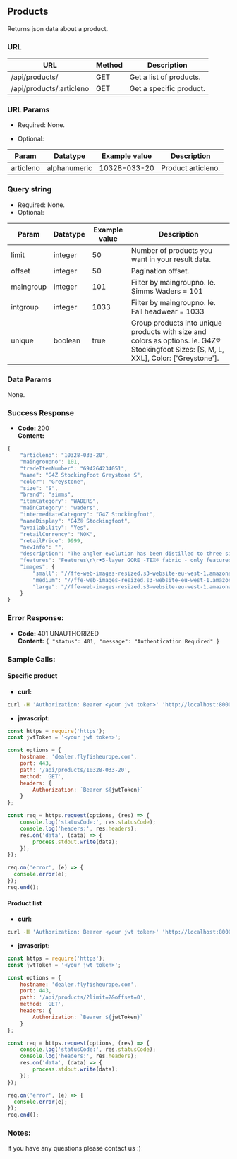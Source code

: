 ## Products

Returns json data about a product.

### URL

| URL                        | Method | Description
|----------------------------|--------|----------------------------
| /api/products/             | GET    | Get a list of products.
| /api/products/:articleno   | GET    | Get a specific product.


### URL Params

- Required:
    None.

- Optional:

| Param     | Datatype     | Example value | Description
|-----------|--------------|---------------|---------------------------------------
| articleno | alphanumeric | 10328-033-20  | Product articleno.


### Query string

- Required:
    None.
- Optional:

| Param     | Datatype     | Example value | Description
|-----------|--------------|---------------|---------------------------------------
| limit     | integer      | 50            | Number of products you want in your result data.
| offset    | integer      | 50            | Pagination offset.
| maingroup | integer      | 101           | Filter by maingroupno. Ie. Simms Waders = 101
| intgroup  | integer      | 1033          | Filter by maingroupno. Ie. Fall headwear = 1033
| unique    | boolean      | true          | Group products into unique products with size and colors as options. Ie. G4Z® Stockingfoot Sizes: [S, M, L, XXL], Color: ['Greystone'].


### Data Params

None.

### Success Response

  * __Code:__ 200   
    __Content:__
```javascript
{
    "articleno": "10328-033-20",
    "maingroupno": 101,
    "tradeItemNumber": "694264234051",
    "name": "G4Z Stockingfoot Greystone S",
    "color": "Greystone",
    "size": "S",
    "brand": "simms",
    "itemCategory": "WADERS",
    "mainCategory": "waders",
    "intermediateCategory": "G4Z Stockingfoot",
    "nameDisplay": "G4Z® Stockingfoot",
    "availability": "Yes",
    "retailCurrency": "NOK",
    "retailPrice": 9999,
    "newInfo": "",
    "description": "The angler evolution has been distilled to three simple steps: Catch a fish. Catch many fish. Catch the fish. Wise words, but limiting. In reality you define your fishing quest. And wherever it leads, G4Z® stockingfoots are built for the pinnacle with 5-layer GORE-TEX® PRO SHELL fabric that bolsters durability and enhances breathability by 25 percent. Powered by the most feature-rich mix on the market, G4Zs include YKK® waterproof center-front zipper for easy access/optimal ventilation, plush handwarmer pockets to toast frozen digits fast, and everything you need for an evolved wader that goes way beyond the basic.",
    "features": "Features\r\r•5-layer GORE -TEX® fabric - only featured in the G4Z & G4 Pro Waders - found in the seat, waist & throughout leg with 25% more breathability\r•Extended YKK® Aquaseal waterproof center-front zipper in the G4Z allows easy access for quick relief & additional ventilation; the center-front zip also allows for easy on/easy off\r•Most feature-rich wader in the Simms line:\r◦Large zippered chest pockets\r◦Comfortable lined hand warmer pockets provide room for heater packs, offer quick/easy hand warm-up & convenient hand placement\r◦Built-in low profile belt loops with high-quality 2” elastic belt featuring Simms Trout buckle\r◦2 Retractor docking stations; G4Z includes 1 Simms Retractor\r◦Included Super-fly Patch\r•Adjustable stretch spacer mesh/elastic suspenders provide the most advanced & comfortable suspender system available\r•Built-in Gravel Guards feature ultra abrasion-resistant material for added durability\r•Updated styling details set this wader apart from all others\r•Read more about Pro Shell \r FABRIC TECH: GORE-TEX® 3-layer Pro Shell Technology in upper/GORE-TEX ® 5-layer Pro Shell Technology in lower - 25% more breathable\rAPPROX. WEIGHT: 51 oz/1446 g\rSIZES: S, M, MS, MK, ML, L(9-11), LS, LK, LL(9-11), XL, XLS, XXL",
    "images": {
        "small": "//ffe-web-images-resized.s3-website-eu-west-1.amazonaws.com/80x80/product_1_4974.jpg",
        "medium": "//ffe-web-images-resized.s3-website-eu-west-1.amazonaws.com/400x/product_1_4974.jpg",
        "large": "//ffe-web-images-resized.s3-website-eu-west-1.amazonaws.com/800x/product_1_4974.jpg"
    }
}
```
### Error Response:

  * **Code:** 401 UNAUTHORIZED   
    **Content:** `{ "status": 401, "message": "Authentication Required" }`


### Sample Calls:

#### Specific product

* __curl:__
```bash
curl -H 'Authorization: Bearer <your jwt token>' 'http://localhost:8000/api/products/10328-033-20'
```

* __javascript:__

```javascript
const https = require('https');
const jwtToken = '<your jwt token>';

const options = {
    hostname: 'dealer.flyfisheurope.com',
    port: 443,
    path: '/api/products/10328-033-20',
    method: 'GET',
    headers: {
        Authorization: `Bearer ${jwtToken}`
    }
};

const req = https.request(options, (res) => {
    console.log('statusCode:', res.statusCode);
    console.log('headers:', res.headers);
    res.on('data', (data) => {
        process.stdout.write(data);
    });
});

req.on('error', (e) => {
  console.error(e);
});
req.end();
```

#### Product list

  * __curl:__
```bash
curl -H 'Authorization: Bearer <your jwt token>' 'http://localhost:8000/api/products/?limit=2&offset=0'
```

* __javascript:__

```javascript
const https = require('https');
const jwtToken = '<your jwt token>';

const options = {
    hostname: 'dealer.flyfisheurope.com',
    port: 443,
    path: '/api/products/?limit=2&offset=0',
    method: 'GET',
    headers: {
        Authorization: `Bearer ${jwtToken}`
    }
};

const req = https.request(options, (res) => {
    console.log('statusCode:', res.statusCode);
    console.log('headers:', res.headers);
    res.on('data', (data) => {
        process.stdout.write(data);
    });
});

req.on('error', (e) => {
  console.error(e);
});
req.end();
```


### Notes:

If you have any questions please contact us :)
